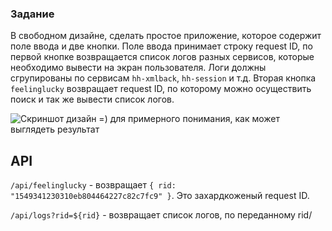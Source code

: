 ### Задание 

В свободном дизайне, сделать простое приложение, которое содержит поле ввода и две кнопки.
Поле ввода принимает строку request ID, по первой кнопке возвращается список логов разных сервисов, которые необходимо вывести на экран пользователя. 
Логи должны сгрупированы по сервисам `hh-xmlback`, `hh-session` и т.д. 
Вторая кнопка `feelinglucky` возвращает request ID, по которому можно осуществить поиск и так же вывести список логов.

![Скриншот дизайн =)](https://user-images.githubusercontent.com/3080207/52326883-21ac9780-29fb-11e9-94dd-83d528ea9bf1.png) для примерного понимания, как может выглядеть результат

## API

`/api/feelinglucky` - возвращает `{ rid: "1549341230310eb804464227c82c7fc9" }`. 
Это захардкоженый request ID.

`/api/logs?rid=${rid}` - возвращает список логов, по переданному rid/

